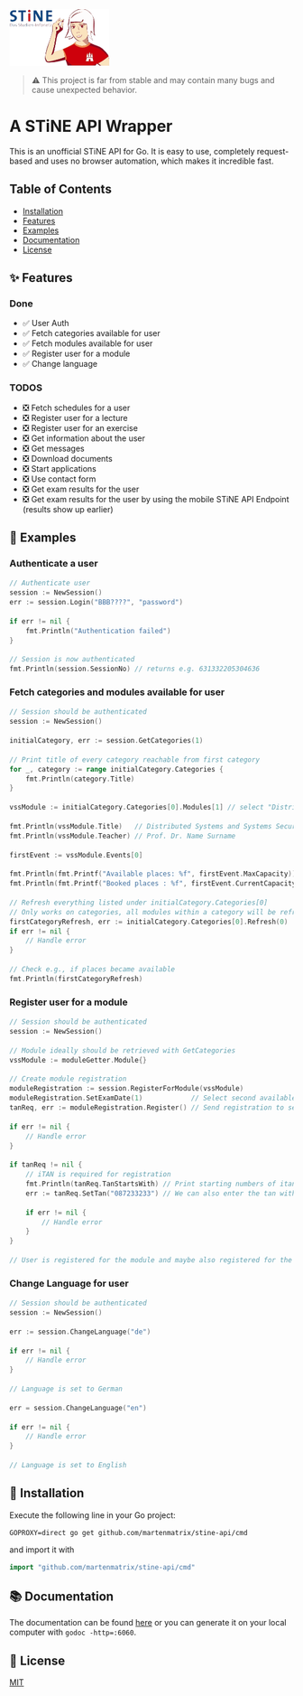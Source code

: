 <img alt="STiNE Logo" height="100" src="./stine_logo.png"/>

> :warning: This project is far from stable and may contain many bugs and cause unexpected behavior.

# A STiNE API Wrapper

This is an unofficial STiNE API for Go. It is easy to use, completely request-based and uses no browser automation, which makes it incredible fast.

## Table of Contents
- [Installation](#rocket-installation)
- [Features](#sparkles-features)
- [Examples](#paperclip-examples)
- [Documentation](#books-documentation)
- [License](#scroll-license)

## :sparkles: Features
### Done
- :white_check_mark: User Auth
- :white_check_mark: Fetch categories available for user
- :white_check_mark: Fetch modules available for user
- :white_check_mark: Register user for a module
- :white_check_mark: Change language
### TODOS
- :negative_squared_cross_mark: Fetch schedules for a user
- :negative_squared_cross_mark: Register user for a lecture
- :negative_squared_cross_mark: Register user for an exercise
- :negative_squared_cross_mark: Get information about the user
- :negative_squared_cross_mark: Get messages
- :negative_squared_cross_mark: Download documents
- :negative_squared_cross_mark: Start applications
- :negative_squared_cross_mark: Use contact form
- :negative_squared_cross_mark: Get exam results for the user
- :negative_squared_cross_mark: Get exam results for the user by using the mobile STiNE API Endpoint (results show up earlier)

## :paperclip: Examples
### Authenticate a user
```go
// Authenticate user
session := NewSession()
err := session.Login("BBB????", "password")

if err != nil {
    fmt.Println("Authentication failed")
}

// Session is now authenticated
fmt.Println(session.SessionNo) // returns e.g. 631332205304636
```

### Fetch categories and modules available for user
```go
// Session should be authenticated
session := NewSession()

initialCategory, err := session.GetCategories(1)

// Print title of every category reachable from first category
for _, category := range initialCategory.Categories {
    fmt.Println(category.Title)
}

vssModule := initialCategory.Categories[0].Modules[1] // select "Distributed Systems and Systems Security (SuSe 23)" module located at second place in first listed category

fmt.Println(vssModule.Title)   // Distributed Systems and Systems Security (SuSe 23)
fmt.Println(vssModule.Teacher) // Prof. Dr. Name Surname

firstEvent := vssModule.Events[0]

fmt.Println(fmt.Printf("Available places: %f", firstEvent.MaxCapacity))   // print places available
fmt.Println(fmt.Printf("Booked places : %f", firstEvent.CurrentCapacity)) // print places already booked

// Refresh everything listed under initialCategory.Categories[0]
// Only works on categories, all modules within a category will be refreshed
firstCategoryRefresh, err := initialCategory.Categories[0].Refresh(0)
if err != nil {
    // Handle error
}

// Check e.g., if places became available
fmt.Println(firstCategoryRefresh)
```

### Register user for a module
```go
// Session should be authenticated
session := NewSession()

// Module ideally should be retrieved with GetCategories
vssModule := moduleGetter.Module{}

// Create module registration
moduleRegistration := session.RegisterForModule(vssModule)
moduleRegistration.SetExamDate(1)            // Select second available exam date
tanReq, err := moduleRegistration.Register() // Send registration to servers

if err != nil {
    // Handle error
}

if tanReq != nil {
    // iTAN is required for registration
    fmt.Println(tanReq.TanStartsWith) // Print starting numbers of itan e.g. 087
    err := tanReq.SetTan("087233233") // We can also enter the tan without prefix e.g. 233233
    
    if err != nil {
        // Handle error
    }
}

// User is registered for the module and maybe also registered for the exam, sometimes you are only able to select an exam after joining the lecture
```

### Change Language for user
```go
// Session should be authenticated
session := NewSession()

err := session.ChangeLanguage("de")

if err != nil {
    // Handle error
}

// Language is set to German

err = session.ChangeLanguage("en")

if err != nil {
    // Handle error
}

// Language is set to English
```

## :rocket: Installation
Execute the following line in your Go project:
```shell
GOPROXY=direct go get github.com/martenmatrix/stine-api/cmd
```
and import it with
```go
import "github.com/martenmatrix/stine-api/cmd"
```

## :books: Documentation
The documentation can be found [here](https://pkg.go.dev/github.com/martenmatrix/stine-api/cmd) or you can generate it on your local computer with `godoc -http=:6060`.

## :scroll: License
[MIT](./LICENSE)